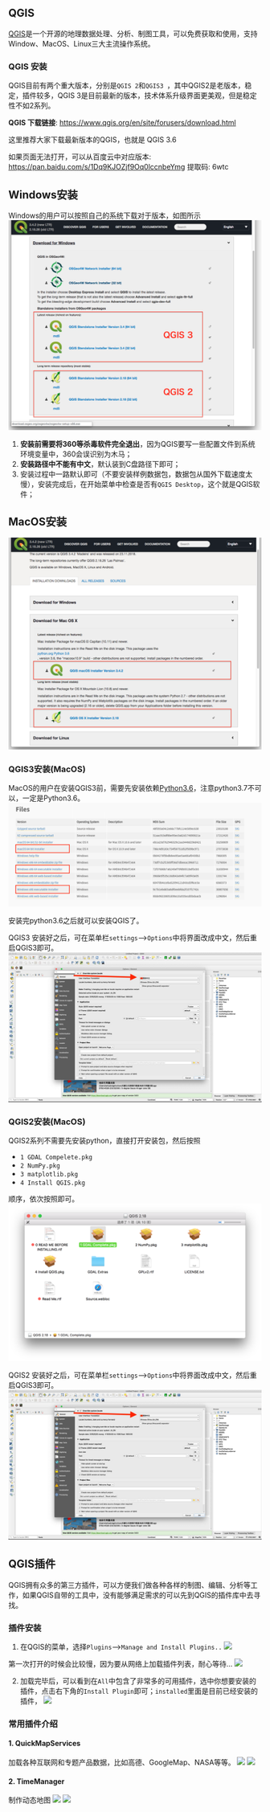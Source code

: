 ## QGIS
[QGIS](https://www.qgis.org/en/site/index.html)是一个开源的地理数据处理、分析、制图工具，可以免费获取和使用，支持Window、MacOS、Linux三大主流操作系统。
### QGIS 安装
QGIS目前有两个重大版本，分别是`QGIS 2`和`QGIS3 `，其中QGIS2是老版本，稳定，插件较多，QGIS 3是目前最新的版本，技术体系升级界面更美观，但是稳定性不如2系列。

**QGIS 下载链接**: https://www.qgis.org/en/site/forusers/download.html

这里推荐大家下载最新版本的QGIS，也就是 QGIS 3.6

如果页面无法打开，可以从百度云中对应版本: https://pan.baidu.com/s/1Dq9KJOZjf9Oq0lccnbeYmg 提取码: 6wtc 


## Windows安装
Windows的用户可以按照自己的系统下载对于版本，如图所示
![](./assets/qgis-download-windows.png)

1. **安装前需要将360等杀毒软件完全退出**，因为QGIS要写一些配置文件到系统环境变量中，360会误识别为木马；
2. **安装路径中不能有中文**，默认装到C盘路径下即可；
3. 安装过程中一路默认即可（不要安装样例数据包，数据包从国外下载速度太慢），安装完成后，在开始菜单中检查是否有`QGIS Desktop`，这个就是QGIS软件；


## MacOS安装
![](./assets/qgis-download-mac.png)

### QGIS3安装(MacOS)
MacOS的用户在安装QGIS3前，需要先安装依赖[Python3.6](https://www.python.org/downloads/release/python-368/)，注意python3.7不可以，一定是Python3.6。
![](assets/python3.png)

安装完python3.6之后就可以安装QGIS了。

QGIS3 安装好之后，可在菜单栏`settings`-->`Options`中将界面改成中文，然后重启QGIS3即可。
![](assets/qgis3-chinese.jpg)


### QGIS2安装(MacOS)
QGIS2系列不需要先安装python，直接打开安装包，然后按照
- `1 GDAL Compelete.pkg`  
- `2 NumPy.pkg`  
- `3 matplotlib.pkg`  
- `4 Install QGIS.pkg` 
  
顺序，依次按照即可。
![qgis2](assets/mac-qgis2-install.png)

QGIS2 安装好之后，可在菜单栏`settings`-->`Options`中将界面改成中文，然后重启QGIS3即可。
![](assets/qgis3-chinese.jpg)

## QGIS插件
QGIS拥有众多的第三方插件，可以方便我们做各种各样的制图、编辑、分析等工作，如果QGIS自带的工具中，没有能够满足需求的可以先到QGIS的插件库中去寻找。

### 插件安装
1. 在QGIS的菜单，选择`Plugins`-->`Manage and Install Plugins..`
![](./assets/plugin-1.jpeg)

第一次打开的时候会比较慢，因为要从网络上加载插件列表，耐心等待...
![](./assets/plugin-2.jpeg)

2. 加载完毕后，可以看到在`All`中包含了非常多的可用插件，选中你想要安装的插件，点击右下角的`Install Plugin`即可；`installed`里面是目前已经安装的插件，
![](./assets/plugin-3.jpeg)



### 常用插件介绍
#### 1. QuickMapServices
加载各种互联网和专题产品数据，比如高德、GoogleMap、NASA等等。
![](./assets/quick-map-services.gif)
![](./assets/qms.png)



#### 2. TimeManager
制作动态地图
![](./assets/fta_traffic.gif)
![](./assets/hsl_traffic.gif)